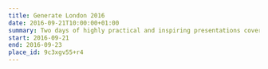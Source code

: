 ```yaml
---
title: Generate London 2016
date: 2016-09-21T10:00:00+01:00
summary: Two days of highly practical and inspiring presentations covering design and UX systems, layouts with flexbox, user testing, web animations, progressive web apps, pricing your work and much more.
start: 2016-09-21
end: 2016-09-23
place_id: 9c3xgv55+r4
---
```

